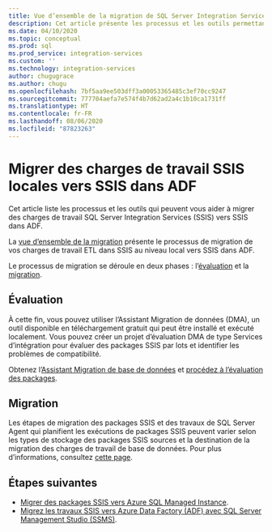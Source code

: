 ```yaml
---
title: Vue d’ensemble de la migration de SQL Server Integration Services vers Azure | Microsoft Docs
description: Cet article présente les processus et les outils permettant de migrer SQL Server Integration Services vers Azure.
ms.date: 04/10/2020
ms.topic: conceptual
ms.prod: sql
ms.prod_service: integration-services
ms.custom: ''
ms.technology: integration-services
author: chugugrace
ms.author: chugu
ms.openlocfilehash: 7bf5aa9ee503dff3a00053365485c3ef70cc9247
ms.sourcegitcommit: 777704aefa7e574f4b7d62ad2a4c1b10ca1731ff
ms.translationtype: HT
ms.contentlocale: fr-FR
ms.lasthandoff: 08/06/2020
ms.locfileid: "87823263"
---
```

# <a name="migrate-on-premises-ssis-workloads-to-ssis-in-adf"></a>Migrer des charges de travail SSIS locales vers SSIS dans ADF

Cet article liste les processus et les outils qui peuvent vous aider à migrer des charges de travail SQL Server Integration Services (SSIS) vers SSIS dans ADF.

La [vue d’ensemble de la migration](https://docs.microsoft.com/azure/data-factory/scenario-ssis-migration-overview) présente le processus de migration de vos charges de travail ETL dans SSIS au niveau local vers SSIS dans ADF.

Le processus de migration se déroule en deux phases : l’[évaluation](https://docs.microsoft.com/azure/data-factory/scenario-ssis-migration-overview#assessment) et la [migration](https://docs.microsoft.com/azure/data-factory/scenario-ssis-migration-overview#migration).

## <a name="assessment"></a>Évaluation

À cette fin, vous pouvez utiliser l’Assistant Migration de données (DMA), un outil disponible en téléchargement gratuit qui peut être installé et exécuté localement. Vous pouvez créer un projet d’évaluation DMA de type Services d’intégration pour évaluer des packages SSIS par lots et identifier les problèmes de compatibilité.

Obtenez l’[Assistant Migration de base de données](https://docs.microsoft.com/sql/dma/dma-overview) et [procédez à l’évaluation des packages](https://docs.microsoft.com/sql/dma/dma-assess-ssis).

## <a name="migration"></a>Migration

Les étapes de migration des packages SSIS et des travaux de SQL Server Agent qui planifient les exécutions de packages SSIS peuvent varier selon les types de stockage des packages SSIS sources et la destination de la migration des charges de travail de base de données. Pour plus d’informations, consultez [cette page](https://docs.microsoft.com/azure/data-factory/scenario-ssis-migration-overview#migration).

## <a name="next-steps"></a>Étapes suivantes

- [Migrer des packages SSIS vers Azure SQL Managed Instance](https://docs.microsoft.com/azure/dms/how-to-migrate-ssis-packages-managed-instance).
- [Migrez les travaux SSIS vers Azure Data Factory (ADF) avec SQL Server Management Studio (SSMS)](https://docs.microsoft.com/azure/data-factory/how-to-migrate-ssis-job-ssms).
